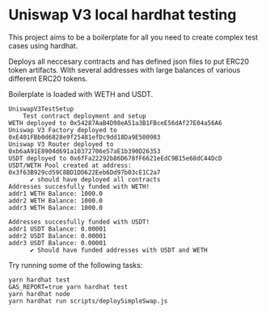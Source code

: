 # Uniswap V3 local hardhat testing

This project aims to be a boilerplate for all you need to create complex test cases using hardhat.

Deploys all neccesary contracts and has defined json files to put ERC20 token artifacts. With several addresses with large balances of various different ERC20 tokens.

Boilerplate is loaded with WETH and USDT.

```shell
UniswapV3TestSetup
    Test contract deployment and setup
WETH deployed to 0x54287AaB4D98eA51a3B1FBceE56dAf27E04a56A6
Uniswap V3 Factory deployed to 0xE401FBb0d6828e9f25481efDc9dd18Da9E500983
Uniswap V3 Router deployed to 0xb6aA91E8904d691a10372706e57aE1b390D26353
USDT deployed to 0x6fFa22292b86D678fF6621eEdC9B15e68dC44DcD
USDT/WETH Pool created at address: 0x3f63B929cd59C8BD1DD622Eeb6Dd97b03cE1C2a7
      ✔ should have deployed all contracts
Addresses succesfully funded with WETH!
addr1 WETH Balance: 1000.0
addr2 WETH Balance: 1000.0
addr3 WETH Balance: 1000.0

Addresses succesfully funded with USDT!
addr1 USDT Balance: 0.00001
addr2 USDT Balance: 0.00001
addr3 USDT Balance: 0.00001
      ✔ Should have funded addresses with USDT and WETH
```

Try running some of the following tasks:

```shell
yarn hardhat test
GAS_REPORT=true yarn hardhat test
yarn hardhat node
yarn hardhat run scripts/deploySimpleSwap.js
```
